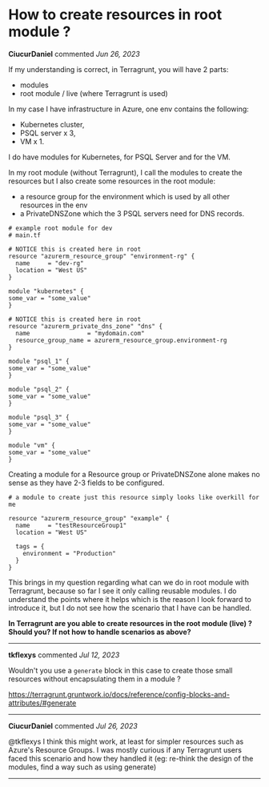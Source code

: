 # How to create resources in root module ?

**CiucurDaniel** commented *Jun 26, 2023*

If my understanding is correct, in Terragrunt, you will have 2 parts:
* modules
* root module / live (where Terragrunt is used)

In my case I have infrastructure in Azure, one env contains the following: 
* Kubernetes cluster, 
* PSQL server x 3, 
* VM x 1.

I do have modules for Kubernetes, for PSQL Server and for the VM. 

In my root module (without Terragrunt), I call the modules to create the resources but I also create some resources in the root module:

* a resource group for the environment which is used by all other resources in the env 
* a PrivateDNSZone which the 3 PSQL servers need for DNS records.

```hcl
# example root module for dev
# main.tf

# NOTICE this is created here in root
resource "azurerm_resource_group" "environment-rg" {
  name     = "dev-rg"
  location = "West US"
}

module "kubernetes" {
some_var = "some_value"
}

# NOTICE this is created here in root
resource "azurerm_private_dns_zone" "dns" {
  name                = "mydomain.com"
  resource_group_name = azurerm_resource_group.environment-rg
}

module "psql_1" {
some_var = "some_value"
}

module "psql_2" {
some_var = "some_value"
}

module "psql_3" {
some_var = "some_value"
}

module "vm" {
some_var = "some_value"
}

```
Creating a module for a Resource group or PrivateDNSZone alone makes no sense as they have 2-3 fields to be configured.

```hcl
# a module to create just this resource simply looks like overkill for me

resource "azurerm_resource_group" "example" {
  name     = "testResourceGroup1"
  location = "West US"

  tags = {
    environment = "Production"
  }
}
```


This brings in my question regarding what can we do in root module with Terragrunt, because so far I see it only calling reusable modules. I do understand the points where it helps which is the reason I look forward to introduce it, but I do not see how the scenario that I have can be handled. 

**In Terragrunt are you able to create resources in the root module (live) ?**
**Should you? If not how to handle scenarios as above?**
<br />
***


**tkflexys** commented *Jul 12, 2023*

Wouldn't you use a `generate` block in this case to create those small resources without encapsulating them in a module ? 

https://terragrunt.gruntwork.io/docs/reference/config-blocks-and-attributes/#generate
***

**CiucurDaniel** commented *Jul 26, 2023*

@tkflexys I think this might work, at least for simpler resources such as Azure's Resource Groups. I was mostly curious if any Terragrunt users faced this scenario and how they handled it (eg: re-think the design of the modules, find a way such as using generate)
***

